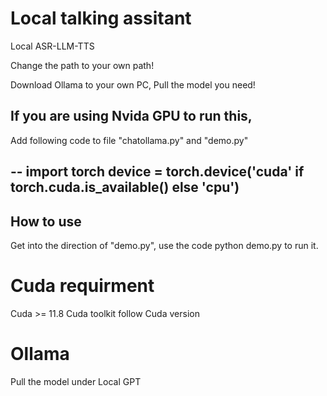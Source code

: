 # Local talking assitant
Local ASR-LLM-TTS

Change the path to your own path!

Download Ollama to your own PC, Pull the model you need!

## If you are using Nvida GPU to run this, 

Add following code to file "chatollama.py" and "demo.py"

--
import torch
device = torch.device('cuda' if torch.cuda.is_available() else 'cpu')
--

## How to use

Get into the direction of "demo.py", use the code python demo.py to run it.

# Cuda requirment

Cuda >= 11.8
Cuda toolkit follow Cuda version

# Ollama

Pull the model under Local GPT
